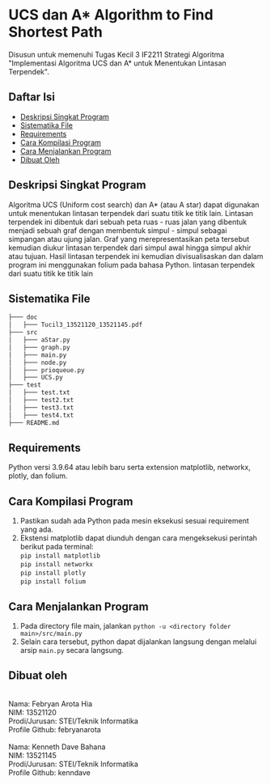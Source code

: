 # UCS dan A* Algorithm to Find Shortest Path
Disusun untuk memenuhi Tugas Kecil 3 IF2211 Strategi Algoritma "Implementasi Algoritma UCS dan A* untuk Menentukan Lintasan 
Terpendek".

## Daftar Isi
* [Deskripsi Singkat Program](#deskripsi-singkat-program)
* [Sistematika File](#sistematika-file)
* [Requirements](#requirements)
* [Cara Kompilasi Program](#cara-kompilasi-program)
* [Cara Menjalankan Program](#cara-menjalankan-program)
* [Dibuat Oleh](#dibuat-oleh)
## Deskripsi Singkat Program
  Algoritma UCS (Uniform cost search) dan A* (atau A star) dapat digunakan untuk menentukan lintasan terpendek dari suatu titik ke titik lain. Lintasan terpendek ini dibentuk dari sebuah peta ruas - ruas jalan yang dibentuk menjadi sebuah graf dengan membentuk simpul - simpul sebagai simpangan atau ujung jalan. Graf yang merepresentasikan peta tersebut kemudian diukur lintasan terpendek dari simpul awal hingga simpul akhir atau tujuan. Hasil lintasan terpendek ini kemudian divisualisaskan dan dalam program ini menggunakan folium pada bahasa Python.
lintasan terpendek dari suatu titik ke titik lain
## Sistematika File
```bash
├─── doc
│   ├─── Tucil3_13521120_13521145.pdf
├─── src
│   ├─── aStar.py
│   ├─── graph.py
│   ├─── main.py
│   ├─── node.py
│   ├─── prioqueue.py
│   ├─── UCS.py
├─── test
│   ├─── test.txt
│   ├─── test2.txt
│   ├─── test3.txt
│   ├─── test4.txt
├─── README.md
```
## Requirements
Python versi 3.9.64 atau lebih baru serta extension matplotlib, networkx, plotly, dan folium.
## Cara Kompilasi Program
1. Pastikan sudah ada Python pada mesin eksekusi sesuai requirement yang ada.
2. Ekstensi matplotlib dapat diunduh dengan cara mengeksekusi perintah berikut pada terminal: <br /> 
`pip install matplotlib` <br />
`pip install networkx` <br />
`pip install plotly` <br />
`pip install folium` <br />
## Cara Menjalankan Program
1. Pada directory file main, jalankan `python -u <directory folder main>/src/main.py`
2. Selain cara tersebut, python dapat dijalankan langsung dengan melalui arsip `main.py` secara langsung.
## Dibuat oleh
<br /> Nama: Febryan Arota Hia
<br /> NIM: 13521120
<br /> Prodi/Jurusan: STEI/Teknik Informatika
<br /> Profile Github: febryanarota
<br />
<br /> Nama: Kenneth Dave Bahana
<br /> NIM: 13521145
<br /> Prodi/Jurusan: STEI/Teknik Informatika
<br /> Profile Github: kenndave

